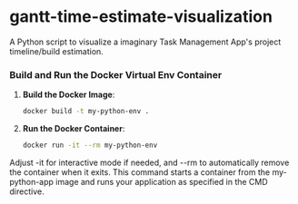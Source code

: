 # gantt-time-estimate-visualization
A Python script to visualize a imaginary Task Management App's project timeline/build estimation.

### Build and Run the Docker Virtual Env Container

1. **Build the Docker Image**:
   ```sh
   docker build -t my-python-env .
   ```

2. **Run the Docker Container**:
   ```sh
   docker run -it --rm my-python-env
   ```

Adjust -it for interactive mode if needed, and --rm to automatically remove the container when it exits. This command starts a container from the my-python-app image and runs your application as specified in the CMD directive.